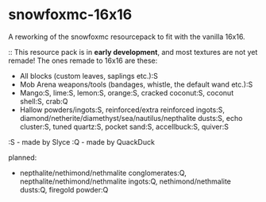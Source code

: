 # snowfoxmc-16x16
A reworking of the snowfoxmc resourcepack to fit with the vanilla 16x16.

:: This resource pack is in **early development**, and most textures are not yet remade!
The ones remade to 16x16 are these:
- All blocks (custom leaves, saplings etc.):S
- Mob Arena weapons/tools (bandages, whistle, the default wand etc.):S
- Mango:S, lime:S, lemon:S, orange:S, cracked coconut:S, coconut shell:S, crab:Q
- Hallow powders/ingots:S, reinforced/extra reinforced ingots:S, diamond/netherite/diamethyst/sea/nautilus/nepthalite dusts:S, echo cluster:S, tuned quartz:S, pocket sand:S, accellbuck:S, quiver:S

:S - made by Slyce
:Q - made by QuackDuck


planned:
- nepthalite/nethimond/nethmalite conglomerates:Q, nepthalite/nethimond/nethmalite ingots:Q, nethimond/nethmalite dusts:Q, firegold powder:Q